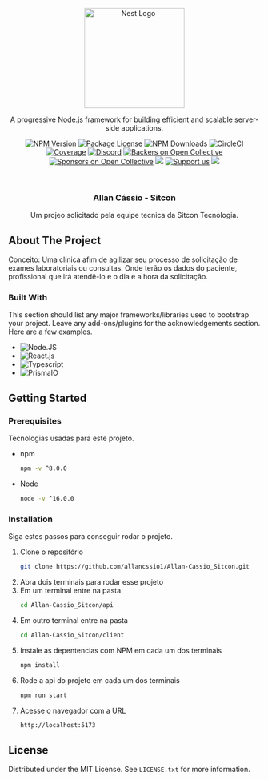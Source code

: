 <p align="center">
  <a href="http://nestjs.com/" target="blank"><img src="https://nestjs.com/img/logo-small.svg" width="200" alt="Nest Logo" /></a>
</p>

[circleci-image]: https://img.shields.io/circleci/build/github/nestjs/nest/master?token=abc123def456
[circleci-url]: https://circleci.com/gh/nestjs/nest

  <p align="center">A progressive <a href="http://nodejs.org" target="_blank">Node.js</a> framework for building efficient and scalable server-side applications.</p>
    <p align="center">
<a href="https://www.npmjs.com/~nestjscore" target="_blank"><img src="https://img.shields.io/npm/v/@nestjs/core.svg" alt="NPM Version" /></a>
<a href="https://www.npmjs.com/~nestjscore" target="_blank"><img src="https://img.shields.io/npm/l/@nestjs/core.svg" alt="Package License" /></a>
<a href="https://www.npmjs.com/~nestjscore" target="_blank"><img src="https://img.shields.io/npm/dm/@nestjs/common.svg" alt="NPM Downloads" /></a>
<a href="https://circleci.com/gh/nestjs/nest" target="_blank"><img src="https://img.shields.io/circleci/build/github/nestjs/nest/master" alt="CircleCI" /></a>
<a href="https://coveralls.io/github/nestjs/nest?branch=master" target="_blank"><img src="https://coveralls.io/repos/github/nestjs/nest/badge.svg?branch=master#9" alt="Coverage" /></a>
<a href="https://discord.gg/G7Qnnhy" target="_blank"><img src="https://img.shields.io/badge/discord-online-brightgreen.svg" alt="Discord"/></a>
<a href="https://opencollective.com/nest#backer" target="_blank"><img src="https://opencollective.com/nest/backers/badge.svg" alt="Backers on Open Collective" /></a>
<a href="https://opencollective.com/nest#sponsor" target="_blank"><img src="https://opencollective.com/nest/sponsors/badge.svg" alt="Sponsors on Open Collective" /></a>
  <a href="https://paypal.me/kamilmysliwiec" target="_blank"><img src="https://img.shields.io/badge/Donate-PayPal-ff3f59.svg"/></a>
    <a href="https://opencollective.com/nest#sponsor"  target="_blank"><img src="https://img.shields.io/badge/Support%20us-Open%20Collective-41B883.svg" alt="Support us"></a>
  <a href="https://twitter.com/nestframework" target="_blank"><img src="https://img.shields.io/twitter/follow/nestframework.svg?style=social&label=Follow"></a>
</p>
  <!--[![Backers on Open Collective](https://opencollective.com/nest/backers/badge.svg)](https://opencollective.com/nest#backer)
  [![Sponsors on Open Collective](https://opencollective.com/nest/sponsors/badge.svg)](https://opencollective.com/nest#sponsor)-->



<br />
<div align="center">
  <h3 align="center">Allan Cássio - Sitcon</h3>

  <p align="center">
   Um projeo solicitado pela equipe tecnica da Sitcon Tecnologia.
</div>

<!-- ABOUT THE PROJECT -->
## About The Project

Conceito: Uma clínica afim de agilizar seu processo de solicitação de exames laboratoriais ou consultas. Onde terão os dados do paciente, profissional que irá atendê-lo e o dia e a hora da solicitação. 


### Built With

This section should list any major frameworks/libraries used to bootstrap your project. Leave any add-ons/plugins for the acknowledgements section. Here are a few examples.

* ![Node.JS](https://img.shields.io/badge/-Node.JS-0D1117?style=for-the-badge&logo=node.js&labelColor=0D1117&textColor=0D1117)&nbsp;
* ![React.js](https://img.shields.io/badge/-React.js-0D1117?style=for-the-badge&logo=react&labelColor=0D1117)&nbsp;
* ![Typescript](https://img.shields.io/badge/-Typescript-0D1117?style=for-the-badge&logo=typescript&labelColor=0D1117)&nbsp;
* ![PrismaIO](https://img.shields.io/badge/-Prisma-0D1117?style=for-the-badge&logo=prisma&labelColor=0D1117)&nbsp;


<!-- GETTING STARTED -->
## Getting Started


### Prerequisites

Tecnologias usadas para este projeto.
* npm
  ```sh
  npm -v ^8.0.0
  ```

* Node
  ```sh
  node -v ^16.0.0
  ```

### Installation

Siga estes passos para conseguir rodar o projeto.

1. Clone o repositório
   ```sh
   git clone https://github.com/allancssio1/Allan-Cassio_Sitcon.git
   ```
2. Abra dois terminais para rodar esse projeto
3. Em um terminal entre na pasta
   ```sh
   cd Allan-Cassio_Sitcon/api
   ```
4. Em outro terminal entre na pasta
   ```sh
   cd Allan-Cassio_Sitcon/client
   ```
5. Instale as depentencias com NPM em cada um dos terminais
   ```sh
   npm install
   ```
6. Rode a api do projeto em cada um dos terminais
   ```sh
   npm run start
   ```
7. Acesse o navegador com a URL
   ```sh
   http://localhost:5173
   ```


<!-- LICENSE -->
## License

Distributed under the MIT License. See `LICENSE.txt` for more information.
